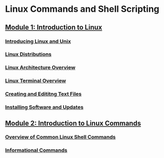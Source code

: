 # Linux Commands and Shell Scripting
## [Module 1: Introduction to Linux](notes/1-introduction-to-linux)
### [Introducing Linux and Unix](notes/1-introduction-to-linux/introducing-linux-and-unix.md)
### [Linux Distributions](notes/1-introduction-to-linux/linux-distributions.md)
### [Linux Architecture Overview](notes/1-introduction-to-linux/overview-linux-architecture.md)
### [Linux Terminal Overview](notes/1-introduction-to-linux/linux-terminal-overview.md)
### [Creating and Edititng Text Files](notes/1-introduction-to-linux/creating-and-editing-text-files.md)
### [Installing Software and Updates](notes/1-introduction-to-linux/installing-software-and-updates.md)
## [Module 2: Introduction to Linux Commands](notes/2-introduction-to-linux-commands)
### [Overview of Common Linux Shell Commands](notes/2-introduction-to-linux-commands/overview-of-common-linux-shell-commands.md)
### [Informational Commands](notes/2-introduction-to-linux-commands/informational-commands.md)

